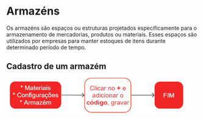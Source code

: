 # Armazéns

Os armazéns são espaços ou estruturas projetados especificamente para o armazenamento de mercadorias, produtos ou materiais. Esses espaços são utilizados por empresas para manter estoques de itens durante determinado período de tempo.

## Cadastro de um armazém

![Cadastro Armazém](warehouse.png)